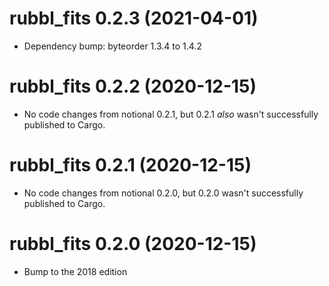 # rubbl_fits 0.2.3 (2021-04-01)

- Dependency bump: byteorder 1.3.4 to 1.4.2

# rubbl_fits 0.2.2 (2020-12-15)

- No code changes from notional 0.2.1, but 0.2.1 *also* wasn't successfully
  published to Cargo.

# rubbl_fits 0.2.1 (2020-12-15)

- No code changes from notional 0.2.0, but 0.2.0 wasn't successfully published
  to Cargo.

# rubbl_fits 0.2.0 (2020-12-15)

- Bump to the 2018 edition
